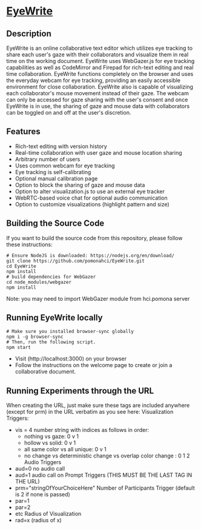 # [EyeWrite](https://hci.pomona.edu/EyeWrite)

## Description

EyeWrite is an online collaborative text editor which utilizes eye tracking to share each user's gaze with their collaborators and visualize them in real time on the working document. EyeWrite uses WebGazer.js for eye tracking capabilities as well as CodeMirror and Firepad for rich-text editing and real time collaboration. EyeWrite functions completely on the browser and uses the everyday webcam for eye tracking, providing an easily accessible environment for close collaboration. EyeWrite also is capable of visualizing each collaborator's mouse movement instead of their gaze. The webcam can only be accessed for gaze sharing with the user's consent and once EyeWrite is in use, the sharing of gaze and mouse data with collaborators can be toggled on and off at the user's discretion.

## Features

* Rich-text editing with version history
* Real-time collaboration with user gaze and mouse location sharing
* Arbitrary number of users
* Uses common webcam for eye tracking
* Eye tracking is self-calibrating
* Optional manual calibration page
* Option to block the sharing of gaze and mouse data
* Option to alter visualization.js to use an external eye tracker 
* WebRTC-based voice chat for optional audio communication
* Option to customize visualizations (highlight pattern and size)

## Building the Source Code

If you want to build the source code from this repository, please follow these instructions:

    # Ensure NodeJS is downloaded: https://nodejs.org/en/download/
    git clone https://github.com/pomonahci/EyeWrite.git
    cd EyeWrite
    npm install
    # build dependencies for WebGazer
    cd node_modules/webgazer
    npm install

Note: you may need to import WebGazer module from hci.pomona server

## Running EyeWrite locally

    # Make sure you installed browser-sync globally
    npm i -g browser-sync
    # Then, run the following script.
    npm start

* Visit (http://localhost:3000) on your browser
* Follow the instructions on the welcome page to create or join a collaborative document.

## Running Experiments through the URL
When creating the URL, just make sure these tags are included anywhere (except for prm) in the URL verbatim as you see here:
Visualization Triggers:
- vis = 4 number string with indices as follows in order:
    - nothing vs gaze: 0 v 1
    - hollow vs solid: 0 v 1
    - all same color vs all unique: 0 v 1
    - no change vs deterministic change vs overlap color change : 0 1 2
Audio Triggers
- aud=0 no audio call
- aud=1 audio call on
Prompt Triggers (THIS MUST BE THE LAST TAG IN THE URL)
- prm="stringOfYourChoiceHere"
Number of Participants Trigger (default is 2 if none is passed)
- par=1 
- par=2
- etc
Radius of Visualization
- rad=x (radius of x)